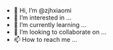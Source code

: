 - 👋 Hi, I’m @zjhxiaomi
- 👀 I’m interested in ...
- 🌱 I’m currently learning ...
- 💞️ I’m looking to collaborate on ...
- 📫 How to reach me ...

<!---
zjhxiaomi/zjhxiaomi is a ✨ special ✨ repository because its `README.md` (this file) appears on your GitHub profile.
You can click the Preview link to take a look at your changes.
--->
